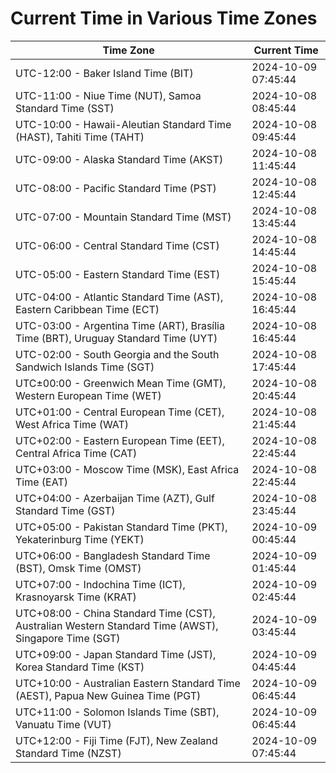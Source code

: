 # Current Time in Various Time Zones

| Time Zone | Current Time |
|-----------|--------------|
| UTC-12:00 - Baker Island Time (BIT) | 2024-10-09 07:45:44 |
| UTC-11:00 - Niue Time (NUT), Samoa Standard Time (SST) | 2024-10-08 08:45:44 |
| UTC-10:00 - Hawaii-Aleutian Standard Time (HAST), Tahiti Time (TAHT) | 2024-10-08 09:45:44 |
| UTC-09:00 - Alaska Standard Time (AKST) | 2024-10-08 11:45:44 |
| UTC-08:00 - Pacific Standard Time (PST) | 2024-10-08 12:45:44 |
| UTC-07:00 - Mountain Standard Time (MST) | 2024-10-08 13:45:44 |
| UTC-06:00 - Central Standard Time (CST) | 2024-10-08 14:45:44 |
| UTC-05:00 - Eastern Standard Time (EST) | 2024-10-08 15:45:44 |
| UTC-04:00 - Atlantic Standard Time (AST), Eastern Caribbean Time (ECT) | 2024-10-08 16:45:44 |
| UTC-03:00 - Argentina Time (ART), Brasília Time (BRT), Uruguay Standard Time (UYT) | 2024-10-08 16:45:44 |
| UTC-02:00 - South Georgia and the South Sandwich Islands Time (SGT) | 2024-10-08 17:45:44 |
| UTC±00:00 - Greenwich Mean Time (GMT), Western European Time (WET) | 2024-10-08 20:45:44 |
| UTC+01:00 - Central European Time (CET), West Africa Time (WAT) | 2024-10-08 21:45:44 |
| UTC+02:00 - Eastern European Time (EET), Central Africa Time (CAT) | 2024-10-08 22:45:44 |
| UTC+03:00 - Moscow Time (MSK), East Africa Time (EAT) | 2024-10-08 22:45:44 |
| UTC+04:00 - Azerbaijan Time (AZT), Gulf Standard Time (GST) | 2024-10-08 23:45:44 |
| UTC+05:00 - Pakistan Standard Time (PKT), Yekaterinburg Time (YEKT) | 2024-10-09 00:45:44 |
| UTC+06:00 - Bangladesh Standard Time (BST), Omsk Time (OMST) | 2024-10-09 01:45:44 |
| UTC+07:00 - Indochina Time (ICT), Krasnoyarsk Time (KRAT) | 2024-10-09 02:45:44 |
| UTC+08:00 - China Standard Time (CST), Australian Western Standard Time (AWST), Singapore Time (SGT) | 2024-10-09 03:45:44 |
| UTC+09:00 - Japan Standard Time (JST), Korea Standard Time (KST) | 2024-10-09 04:45:44 |
| UTC+10:00 - Australian Eastern Standard Time (AEST), Papua New Guinea Time (PGT) | 2024-10-09 06:45:44 |
| UTC+11:00 - Solomon Islands Time (SBT), Vanuatu Time (VUT) | 2024-10-09 06:45:44 |
| UTC+12:00 - Fiji Time (FJT), New Zealand Standard Time (NZST) | 2024-10-09 07:45:44 |
